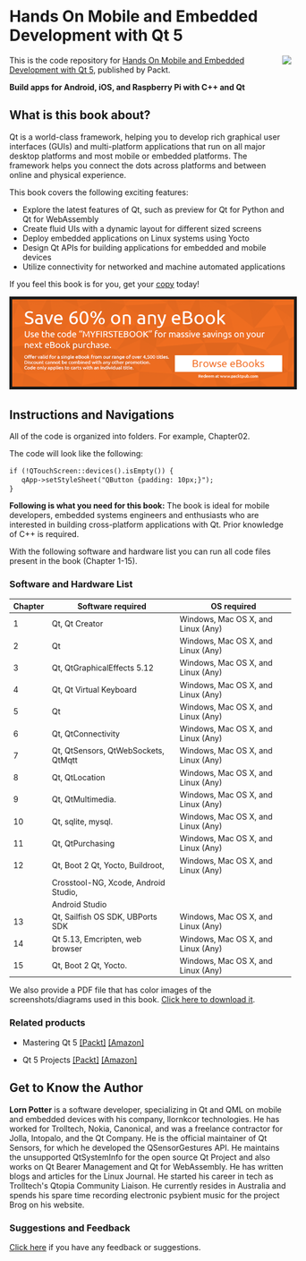 # Hands On Mobile and Embedded Development with Qt 5

<a href="https://www.packtpub.com/application-development/hands-mobile-and-embedded-development-qt-5?utm_source=github&utm_campaign=9781789614817"><img src="https://www.packtpub.com/media/catalog/product/cache/e4d64343b1bc593f1c5348fe05efa4a6/b/1/b12076_cover.png" height="256px" align="right"></a>

This is the code repository for [Hands On Mobile and Embedded Development with Qt 5](https://www.packtpub.com/application-development/hands-mobile-and-embedded-development-qt-5?utm_source=github&utm_campaign=9781789614817), published by Packt.

**Build apps for Android, iOS, and Raspberry Pi with C++ and Qt**

## What is this book about?
Qt is a world-class framework, helping you to develop rich graphical user interfaces (GUIs) and multi-platform applications that run on all major desktop platforms and most mobile or embedded platforms. The framework helps you connect the dots across platforms and between online and physical experience.

This book covers the following exciting features:
* Explore the latest features of Qt, such as preview for Qt for Python and Qt for WebAssembly
* Create fluid UIs with a dynamic layout for different sized screens
* Deploy embedded applications on Linux systems using Yocto
* Design Qt APIs for building applications for embedded and mobile devices
* Utilize connectivity for networked and machine automated applications

If you feel this book is for you, get your [copy](https://www.amazon.com/dp/1789614813) today!

<a href="https://www.packtpub.com/?utm_source=github&utm_medium=banner&utm_campaign=GitHubBanner"><img src="https://raw.githubusercontent.com/PacktPublishing/GitHub/master/GitHub.png" 
alt="https://www.packtpub.com/" border="5" /></a>


## Instructions and Navigations
All of the code is organized into folders. For example, Chapter02.

The code will look like the following:
```
if (!QTouchScreen::devices().isEmpty()) {
   qApp->setStyleSheet("QButton {padding: 10px;}");
}
```

**Following is what you need for this book:**
The book is ideal for mobile developers, embedded systems engineers and enthusiasts who are interested in building cross-platform applications with Qt. Prior knowledge of C++ is required.

With the following software and hardware list you can run all code files present in the book (Chapter 1-15).

### Software and Hardware List

| Chapter  | Software required                   | OS required                        |
| -------- | ------------------------------------| -----------------------------------|
| 1        | Qt, Qt Creator                      | Windows, Mac OS X, and Linux (Any) |
| 2        | Qt                                  | Windows, Mac OS X, and Linux (Any) |
| 3        | Qt, QtGraphicalEffects 5.12         | Windows, Mac OS X, and Linux (Any) |
| 4        | Qt, Qt Virtual Keyboard             | Windows, Mac OS X, and Linux (Any) |
| 5        | Qt                                  | Windows, Mac OS X, and Linux (Any) |
| 6        | Qt, QtConnectivity                  | Windows, Mac OS X, and Linux (Any) |
| 7        | Qt, QtSensors, QtWebSockets, QtMqtt | Windows, Mac OS X, and Linux (Any) |
| 8        | Qt, QtLocation                      | Windows, Mac OS X, and Linux (Any) |
| 9        | Qt, QtMultimedia.                   | Windows, Mac OS X, and Linux (Any) |
| 10       | Qt, sqlite, mysql.                  | Windows, Mac OS X, and Linux (Any) |
| 11       | Qt, QtPurchasing                    | Windows, Mac OS X, and Linux (Any) |
| 12       | Qt, Boot 2 Qt, Yocto, Buildroot,    |Windows, Mac OS X, and Linux (Any)  |
|          |Crosstool-NG, Xcode, Android Studio, |                                    |
|          |Android Studio                       |                                    |                            
| 13       | Qt, Sailfish OS SDK, UBPorts SDK    | Windows, Mac OS X, and Linux (Any) |
| 14       | Qt 5.13, Emcripten, web browser     | Windows, Mac OS X, and Linux (Any) |
| 15       | Qt, Boot 2 Qt, Yocto.               | Windows, Mac OS X, and Linux (Any) |

We also provide a PDF file that has color images of the screenshots/diagrams used in this book. [Click here to download it](https://www.packtpub.com/sites/default/files/downloads/9781789614817_ColorImages.pdf).

### Related products <Other books you may enjoy>
* Mastering Qt 5 [[Packt]](https://www.packtpub.com/application-development/mastering-qt-5?utm_source=github&utm_campaign=9781786467126) [[Amazon]](https://www.amazon.com/dp/1786467127)

* Qt 5 Projects [[Packt]](https://www.packtpub.com/application-development/qt-5-projects?utm_source=github&utm_campaign=9781788293884) [[Amazon]](https://www.amazon.com/dp/1788293886)

## Get to Know the Author
**Lorn Potter**
is a software developer, specializing in Qt and QML on mobile and embedded devices with his company, llornkcor technologies. He has worked for Trolltech, Nokia, Canonical, and was a freelance contractor for Jolla, Intopalo, and the Qt Company. He is the official maintainer of Qt Sensors, for which he developed the QSensorGestures API. He maintains the unsupported QtSystemInfo for the open source Qt Project and also works on Qt Bearer Management and Qt for WebAssembly. He has written blogs and articles for the Linux Journal. He started his career in tech as Trolltech's Qtopia Community Liaison. He currently resides in Australia and spends his spare time recording electronic psybient music for the project Brog on his website.

### Suggestions and Feedback
[Click here](https://docs.google.com/forms/d/e/1FAIpQLSdy7dATC6QmEL81FIUuymZ0Wy9vH1jHkvpY57OiMeKGqib_Ow/viewform) if you have any feedback or suggestions.
